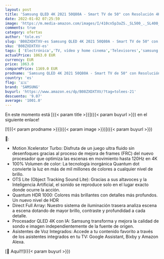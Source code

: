 ```yaml
---
layout: post
title: 'Samsung QLED 4K 2021 50Q80A - Smart TV de 50" con Resolución 4K UHD  Procesador QLED 4K con Inteligencia Artificial  Quantum HDR10+  Direct Full Array  OTS Lite y Alexa Integrada'
date: 2022-01-02 07:25:59
image: 'https://m.media-amazon.com/images/I/410cn5p3aZS._SL500_._SL400_.jpg'
comments: true
category: ofertas
author: 'tole.es'
slug: 'B08ZXDXTXV-es Samsung QLED 4K 2021 50Q80A - Smart TV de 50" con...'
sku: 'B08ZXDXTXV-es'
tags: [ 'Electrónica','TV, vídeo y home cinema','Televisores','samsung','smart','tv', ]
actualPrice: 1063.0 EUR
currency: EUR
price: 1063.0
comparePrice: 1169.0 EUR
prodname: 'Samsung QLED 4K 2021 50Q80A - Smart TV de 50" con Resolución 4K UHD  Procesador QLED 4K con Inteligencia Artificial  Quantum HDR10+  Direct Full Array  OTS Lite y Alexa Integrada'
country: 'es'
flag: '🇪🇸'
brand: 'SAMSUNG'
buyurl: 'https://www.amazon.es/dp/B08ZXDXTXV/?tag=tolees-21'
descuento: '9.07'
average: '1001.0'
---
```


En este momento está [{{< param title >}}]({{< param buyurl >}}) en el siguiente enlace!

[![{{< param prodname >}}]({{< param image >}})]({{< param buyurl >}})

🔎:

- Motion Xcelerator Turbo: Disfruta de un juego ultra fluido sin desenfoques gracias al proceso de mejora de frames (FRC) del nuevo procesador que optimiza las escenas en movimiento hasta 120Hz en 4K
- 100% Volumen de color: La tecnología inorgánica Quantum dot convierte la luz en más de mil millones de colores a cualquier nivel de brillo.
- OTS Lite (Object Tracking Sound Lite): Gracias a sus altavoces y la Inteligencia Artificial, el sonido se reproduce solo en el lugar exacto donde ocurre la acción.
- Quantum HDR 1000: Colores más brillantes con detalles más profundos. Un nuevo nivel de HDR
- Direct Full Array: Nuestro sistema de iluminación trasera analiza escena a escena dotando de mayor brillo, contraste y profundidad a cada detalle.
- Procesador QLED 4K con IA: Samsung transforma y mejora la calidad de sondo e imagen independientemente de la fuente de origen.
- Asistentes de Voz Integrados: Accede a tu contenido favorito a través de los asistentes integrados en tu TV: Google Assistant, Bixby y Amazon Alexa.

[🛒 Aquí!!!]({{< param buyurl >}})
